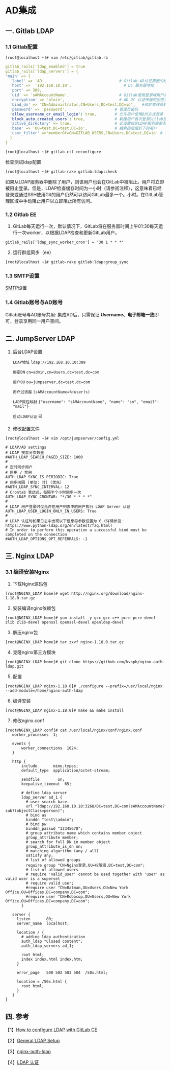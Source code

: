 # AD集成

## 一. Gitlab LDAP

### 1.1 Gitlab配置 

```shell
[root@localhost ~]# vim /etc/gitlab/gitlab.rb
```

```yml
gitlab_rails['ldap_enabled'] = true
gitlab_rails['ldap_servers'] = {
'main' => {
  'label' => 'AD',                                # Gitlab AD认证界面的标签
  'host' =>  '192.168.10.10',                       # DC 服务器地址
  'port' => 389,                                   
  'uid' => 'sAMAccountName',                      # Gitlab使用登录域用户属性
  'encryption' => 'plain',                        # AD DC 认证传输的加密方法     
  'bind_dn' => 'CN=Administrator,CN=Users,DC=test,DC=io',   #绑定管理员的dn
  'password' => 'password',                     # 管理员密码
  'allow_username_or_email_login': true,        # 允许用户使用@的方式登录
  'block_auto_created_users': true,             # 新建用户首次登录Gitlab是否被锁定
  'active_directory' => true,                   # 此设置指定LDAP服务器是否为AD服务器
  'base' => 'OU=test,DC=test,DC=io',            # 搜索指定组织下的用户
  'user_filter' =>'memberOf=CN=GITLAB_USERS,CN=Users,DC=test,DC=io' # 过滤LDAP用户
  }
}
```

```shell
[root@localhost ~]# gitlab-ctl reconfigure
```

检查测试ldap配置

```shell
[root@localhost ~]# gitlab-rake gitlab:ldap:check
```

如果从LDAP服务器中删除了用户，则该用户也会在GitLab中被阻止。用户将立即被阻止登录。但是，LDAP检查缓存时间为一小时（请参阅注释），这意味着已经登录或通过SSH使用Git的用户仍然可以访问GitLab最多一个。小时。在GitLab管理区域中手动阻止用户以立即阻止所有访问。

### 1.2 Gitlab EE

1. GitLab每天运行一次，默认情况下，GitLab将在服务器时间上午01:30每天运行一次worker，以根据LDAP检查和更新GitLab用户。

```shell
gitlab_rails['ldap_sync_worker_cron'] = "30 1 * * *"
```

2. 运行群组同步（ee）

```shell
[root@localhost ~]# gitlab-rake gitlab:ldap:group_sync
```

### 1.3 SMTP设置

[SMTP设置](https://docs.gitlab.com/omnibus/settings/smtp.html)

### 1.4 Gitlab账号与AD账号

Gitlab账号与AD账号共用: 集成AD后，只需保证 **Username、电子邮箱一致**即可，登录享用同一用户空间。



## 二. JumpServer LDAP

1. 后台LDAP设置

    `LDAP地址`          `ldap://192.168.10.10:389`

    `绑定DN`             `cn=admin,cn=Users,dc=test,dc=com`
    
    `用户OU`             `ou=jumpserver,dc=test,dc=com`
    
    `用户过滤器`       `(sAMAccountName=%(user)s)`
    
    `LADP属性映射`  `{"username": "sAMAccountName", "name": "sn", "email": "mail"}`
    
    `启动LDAP认证`  ☑️

2. 修改配置文件

```shell
[root@localhost ~]# vim /opt/jumpserver/config.yml 
```

```shell
# LDAP/AD settings
# LDAP 搜索分页数量
#AUTH_LDAP_SEARCH_PAGED_SIZE: 1000
#
# 定时同步用户
# 启用 / 禁用
AUTH_LDAP_SYNC_IS_PERIODIC: True
# 同步间隔 (单位: 时) (优先）
#AUTH_LDAP_SYNC_INTERVAL: 12
# Crontab 表达式，每隔半个小时同步一次
AUTH_LDAP_SYNC_CRONTAB: "*/30 * * * *"
#
# LDAP 用户登录时仅允许在用户列表中的用户执行 LDAP Server 认证
AUTH_LDAP_USER_LOGIN_ONLY_IN_USERS: True
#
# LDAP 认证时如果日志中出现以下信息将参数设置为 0 (详情参见：https://www.python-ldap.org/en/latest/faq.html)
# In order to perform this operation a successful bind must be completed on the connection
#AUTH_LDAP_OPTIONS_OPT_REFERRALS: -1
```



##  三. Nginx LDAP

### 3.1 编译安装Nginx

1. 下载Nginx源码包

```shell
[root@NGINX_LDAP home]# wget http://nginx.org/download/nginx-1.18.0.tar.gz
```

2. 安装编译nginx依赖包

```shell
[root@NGINX_LDAP home]# yum install -y gcc gcc-c++ pcre pcre-devel zlib zlib-devel openssl openssl-devel openldap-devel
```

3. 解压nginx包

```shell
[root@NGINX_LDAP home]# tar zxvf nginx-1.18.0.tar.gz
```

4. 克隆nginx第三方模块

```shell
[root@NGINX_LDAP home]# git clone https://github.com/kvspb/nginx-auth-ldap.git
```

5. 配置

```shell
[root@NGINX_LDAP nginx-1.18.0]# ./configure --prefix=/usr/local/nginx  --add-module=/home/nginx-auth-ldap
```

6. 编译安装

```shell
[root@NGINX_LDAP nginx-1.18.0]# make && make install
```

7. 修改nginx.conf

```shell
[root@NGINX_LDAP conf]# cat /usr/local/nginx/conf/nginx.conf
   worker_processes  1;
   
   events {
       worker_connections  1024;
   }
   
   http {
       include       mime.types;
       default_type  application/octet-stream;
   
       sendfile        on;
       keepalive_timeout  65;
   
       # define ldap server
       ldap_server ad_1 {
         # user search base.
         url "ldap://192.168.10.10:3268/DC=test,DC=com?sAMAccountName?sub?(objectClass=person)";
         # bind as
         binddn "test\\admin";
         # bind pw
         binddn_passwd "12345678";
         # group attribute name which contains member object
         group_attribute member;
         # search for full DN in member object
         group_attribute_is_dn on;
         # matching algorithm (any / all)
         satisfy any;
         # list of allowed groups
         require group "CN=Nginx登录,OU=权限组,DC=test,DC=com";
         # list of allowed users
         # require 'valid_user' cannot be used together with 'user' as valid user is a superset
         # require valid_user;
         #require user "CN=Batman,OU=Users,OU=New York Office,OU=Offices,DC=company,DC=com";
         #require user "CN=Robocop,OU=Users,OU=New York Office,OU=Offices,DC=company,DC=com";
       }
   
   server {
     listen       80;
     server_name  localhost;
   
     location / {
       # adding ldap authentication
       auth_ldap "Closed content";
       auth_ldap_servers ad_1;
   
       root html;
       index index.html index.htm;
     }
   
     error_page   500 502 503 504  /50x.html;
   
     location = /50x.html {
       root html;
     }
   }
}
```

   

## 四. 参考

【1】[How to configure LDAP with GitLab CE](http://www.obsis.unb.br/gitlab/help/administration/auth/how_to_configure_ldap_gitlab_ce/index.md)

【2】[General LDAP Setup](https://docs.gitlab.com/ee/administration/auth/ldap/index.html#adjusting-ldap-user-sync-schedule-starter-only)

【3】[nginx-auth-ldap](https://github.com/kvspb/nginx-auth-ldap)

【4】[LDAP 认证](https://docs.jumpserver.org/zh/master/admin-guide/authentication/ldap/)
